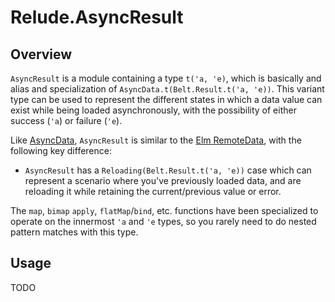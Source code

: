 # Relude.AsyncResult

## Overview

`AsyncResult` is a module containing a type `t('a, 'e)`, which is basically and alias and specialization of `AsyncData.t(Belt.Result.t('a, 'e))`.  This variant type can be used to represent the different states in which a data value can exist while being loaded asynchronously, with the possibility of either success (`'a`) or failure (`'e`).

Like [AsyncData](api/AsyncData.md), `AsyncResult` is similar to the [Elm RemoteData](https://github.com/krisajenkins/remotedata), with the following key difference:

- `AsyncResult` has a `Reloading(Belt.Result.t('a, 'e))` case which can represent a scenario where you've previously loaded data, and are reloading it while retaining the current/previous value or error.

The `map`, `bimap` `apply`, `flatMap`/`bind`, etc. functions have been specialized to operate on the innermost `'a` and `'e` types, so you rarely need to do nested pattern matches with this type.

## Usage

TODO